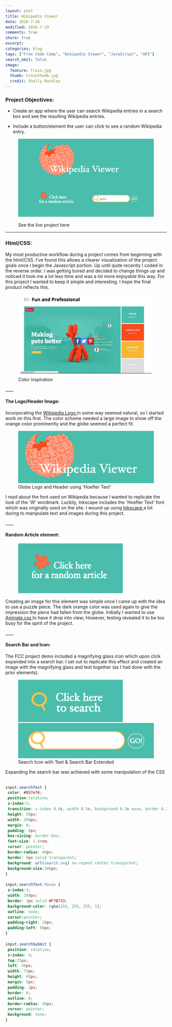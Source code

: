 ```yaml
---
layout: post
title: Wikipedia Viewer
date: 2016-7-20
modified: 2016-7-29
comments: true
share: true
excerpt:
categories: blog
tags: ["Free Code Camp", "Wikipedia Viewer", "JavaScript", "API"]
search_omit: false
image:
  feature: train.jpg
  thumb: trainthumb.jpg
  credit: Shelly Barkley
---
```


### Project Objectives:

  * Create an app where the user can search Wikipedia entries in a search box and see the resulting Wikipedia entries.

  *  Include a button/element the user can click to see a random Wikipedia entry.

  <figure class="caption-title">
  <img src="/images/goatsearch.png">
  <figcaption>
  <p>See the live project here</p>
  </figcaption>
  <a href="http://www.recklessmoxie.com/wikipedia-viewer/"></a>
  </figure>

____

### Html/CSS:

<p> My most productive workflow during a project comes from beginning with the html/CSS. I've found this allows a clearer visualization of the project goals once I begin the Javascript portion. Up until quite recently I coded in the reverse order. I was getting bored and decided to change things up and noticed it took me a lot less time and was a lot more enjoyable this way. For this project I wanted to keep it simple and interesting. I hope the final product reflects this.</p>

<figure>
<a href ="https://designschool.canva.com/blog/website-color-schemes/">
<img src="/images/colorinspiration.png">
</a>
<figcaption>
Color inspiration
</figcaption>
</figure>
____

#### The Logo/Header Image:

<p> Incorporating the <a href="https://en.wikipedia.org/wiki/Wikipedia_logo"> Wikipedia Logo </a> in some way seemed natural, so I started work on this first. The color scheme needed a large image to show off the orange color prominently and the globe seemed a perfect fit.</p>

<figure>
<a href ="/images/globe.png">
<img src="/images/globe.png">
</a>
<figcaption>
Globe Logo and Header using 'Hoefler Text'
</figcaption>
</figure>

<p>I read about the font used on Wikipedia because I wanted to replicate the look of the 'W' wordmark. Luckily, Inkscape includes the 'Hoefler Text' font which was originally used on the site. I wound up using <a href="https://inkscape.org/en/"> Inkscape </a> a lot during to manipulate text and images during this project.</p>
____

#### Random Article element:

<p><figure class="pull-right">
<a href ="/images/puzzle.png">
<img src="/images/puzzle.png">
</a>
</figure>
</p>

<p> Creating an image for this element was simple once I came up with the idea to use a puzzle piece. The dark orange color was used again to give the impression the piece had fallen from the globe. Initially I wanted to use <a href="https://daneden.github.io/animate.css/"> Animate.css </a> to have it drop into view; However, testing revealed it to be too busy for the spirit of the project.</p>
____

#### Search Bar and Icon:

<p> The FCC project demo included a magnifying glass icon which upon click expanded into a search bar. I set out to replicate this effect and created an image with the magnifying glass and text together (as I had done with the prior elements).</p>

<p><figure class="half">
<a href ="/images/searchicon.png">
<img src="/images/searchicon.png">
</a>
<a href ="/images/searchbar.png">
<img src="/images/searchbar.png">
</a>
<figcaption>
Search Icon with Text & Search Bar Extended
</figcaption>
</figure>
</p>

<p>Expanding the search bar was achieved with some manipulation of the CSS</p>

```css

input.searchText {
 color: #857e76;
 position:relative;
 z-index:5;
 transition: z-index 0.8s, width 0.5s, background 0.3s ease, border 0.3s;
 height: 50px;
 width: 260px;
 margin: 0;
 padding: 0px;
 box-sizing: border-box;
 font-size: 1.4rem;
 cursor: pointer;
 border-radius: 40px;
 border: 6px solid transparent;
 background: url(search.svg) no-repeat center transparent;
 background-size:300px;
}

input.searchText:focus {
 z-index:3;
 width: 260px;
 border: 3px solid #F7B733;
 background-color: rgba(255, 255, 255, 1);
 outline: none;
 cursor:pointer;
 padding-right: 10px;
 padding-left: 50px;
}

input.searchSubmit {
 position: relative;
 z-index: 4;
 top:25px;
 left: 49px;
 width: 75px;
 height: 45px;
 margin: 5px;
 padding: 2px;
 border: 0;
 outline: 0;
 border-radius: 40px;
 cursor: pointer;
 background: none;
}
```
